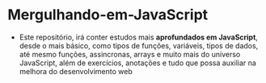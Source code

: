# Mergulhando-em-JavaScript

- Este repositório, irá conter estudos mais __aprofundados em JavaScript__, desde o mais básico, como tipos de funções, variáveis, tipos de dados, até mesmo funções, assincronas, arrays e muito mais do universo JavaScript, além de exercícios, anotações e tudo que possa auxiliar na melhora do desenvolvimento web
 
